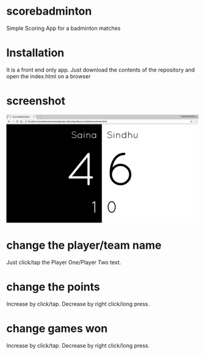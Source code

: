 # scorebadminton
Simple Scoring App for a badminton matches

# Installation
It is a front end only app. Just download the contents of the repository and open the index.html on a browser

# screenshot
![alt text](screenshot.png)

# change the player/team name
Just click/tap the Player One/Player Two text.

# change the points
Increase by click/tap. Decrease by right click/long press.

# change games won
Increase by click/tap. Decrease by right click/long press.